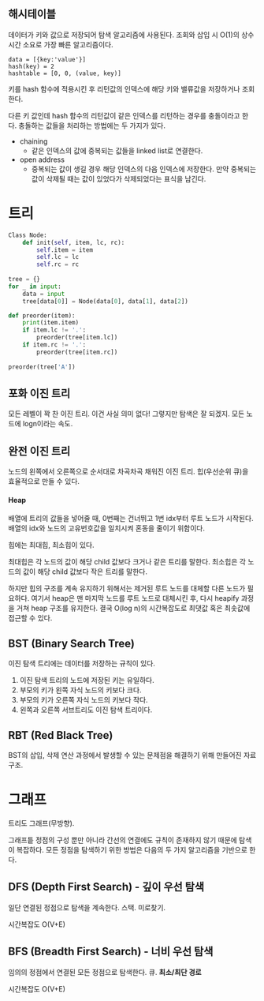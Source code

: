 ## 해시테이블

데이터가 키와 값으로 저장되어 탐색 알고리즘에 사용된다. 조회와 삽입 시 O(1)의 상수시간 소요로 가장 빠른 알고리즘이다.

```
data = [{key:'value'}]
hash(key) = 2
hashtable = [0, 0, (value, key)]
```

키를 hash 함수에 적용시킨 후 리턴값의 인덱스에 해당 키와 밸류값을 저장하거나 조회한다. 

다른 키 값인데 hash 함수의 리턴값이 같은 인덱스를 리턴하는 경우를 충돌이라고 한다. 충돌하는 값들을 처리하는 방법에는 두 가지가 있다.

- chaining
  - 같은 인덱스의 값에 중복되는 값들을 linked list로 연결한다.
- open address
  - 중복되는 값이 생길 경우 해당 인덱스의 다음 인덱스에 저장한다. 만약 중복되는 값이 삭제될 때는 값이 있었다가 삭제되었다는 표식을 남긴다.



# 트리

```python
Class Node:
    def init(self, item, lc, rc):
        self.item = item
        self.lc = lc
        self.rc = rc
    
tree = {}
for _ in input:
    data = input
    tree[data[0]] = Node(data[0], data[1], data[2])

def preorder(item):
    print(item.item)
    if item.lc != '.':
        preorder(tree[item.lc])
    if item.rc != '.':
        preorder(tree[item.rc])
    
preorder(tree['A'])
```



## 포화 이진 트리

모든 레벨이 꽉 찬 이진 트리. 이건 사실 의미 없다! 그렇지만 탐색은 잘 되겠지. 모든 노드에 logn이라는 속도.



## 완전 이진 트리

노드의 왼쪽에서 오른쪽으로 순서대로 차곡차곡 채워진 이진 트리. 힙(우선순위 큐)을 효율적으로 만들 수 있다. 

#### Heap

배열에 트리의 값들을 넣어줄 때, 0번째는 건너뛰고 1번 idx부터 루트 노드가 시작된다. 배열의 idx와 노드의 고유번호값을 일치시켜 혼동을 줄이기 위함이다.

힙에는 최대힙, 최소힙이 있다.

최대힙은 각 노드의 값이 해당 child 값보다 크거나 같은 트리를 말한다. 최소힙은 각 노드의 값이 해당 child 값보다 작은 트리를 말한다.

하지만 힙의 구조를 계속 유지하기 위해서는 제거된 루트 노드를 대체할 다른 노드가 필요하다. 여기서 heap은 맨 마지막 노드를 루트 노드로 대체시킨 후, 다시 heapify 과정을 거쳐 heap 구조를 유지한다. 결국 O(log n)의 시간복잡도로 최댓값 혹은 최솟값에 접근할 수 있다.



## BST (Binary Search Tree)

이진 탐색 트리에는 데이터를 저장하는 규칙이 있다.

1. 이진 탐색 트리의 노드에 저장된 키는 유일하다.
2. 부모의 키가 왼쪽 자식 노드의 키보다 크다.
3. 부모의 키가 오른쪽 자식 노드의 키보다 작다.
4. 왼쪽과 오른쪽 서브트리도 이진 탐색 트리이다.



## RBT (Red Black Tree)

BST의 삽입, 삭제 연산 과정에서 발생할 수 있는 문제점을 해결하기 위해 만들어진 자료구조.



# 그래프

트리도 그래프(무방향).

그래프틑 정점의 구성 뿐만 아니라 간선의 연결에도 규칙이 존재하지 않기 때문에 탐색이 복잡하다. 모든 정점을 탐색하기 위한 방법은 다음의 두 가지 알고리즘을 기반으로 한다.

## DFS (Depth First Search) - 깊이 우선 탐색

일단 연결된 정점으로 탐색을 계속한다. 스택. 미로찾기.

시간복잡도 O(V+E)

## BFS (Breadth First Search) - 너비 우선 탐색

임의의 정점에서 연결된 모든 정점으로 탐색한다. 큐. **최소/최단 경로**

시간복잡도 O(V+E)